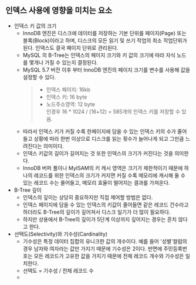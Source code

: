 ## 인덱스 사용에 영향을 미치는 요소
- 인덱스 키 값의 크기
  - InnoDB 엔진은 디스크에 데이터를 저장하는 기본 단위를 페이지(Page) 또는 블록(Block)이라고 하며, 디스크의 모든 읽기 및 쓰기 작업의 최소 작업단위가 된다. 인덱스도 결국 페이지 단위로 관리된다.
  - MySQL 의 B-Tree는 인덱스의 페이지 크기와 키 값의 크기에 따라 자식 노드를 몇개나 가질 수 있는지 결정된다.
  - MySQL 5.7 버전 이후 부터 InnoDB 엔진의 페이지 크기를 변수를 사용해 값을 설정할 수 있다.
    >- 인덱스 페이지: 16kb
    >- 인덱스 키: 16 byte
    >- 노드주소영역: 12 byte  
    > 인경우 16 * 1024 / (16+12) = 585개의 인덱스 키를 저장할 수 있음.
  - 따라서 인덱스 키가 커질 수록 한페이지에 담을 수 있는 인덱스 키의 수가 줄어들고 상황에 따라 한번 이상으로 디스크를 읽는 횟수가 늘어나게 되고 그만큼 느려진다는 의미이다.
  - 인덱스 키값의 길이가 길어지는 것 또한 인덱스의 크기가 커진다는 것을 의미한다.
  - InnoDB 버퍼 풀이나 MyISAM의 키 캐시 영역은 크기가 제한적이기 때문에 하나의 레코드를 위한 인덱스의 크기가 커지면 커질 수록 메모리에 캐시해 둘 수 있는 레코드 수는 줄어들고, 메모리 효율이 떨어지는 결과를 가져온다.
- B-Tree 깊이
  - 인덱스의 깊이는 상당히 중요하지만 직접 제어할 방법은 없다.
  - 인덱스 페이지에 담을 수 있는 인덱스의 키값이 줄어들면 같은 레코드 건수라고 하더라도 B-Tree의 깊이가 깊어져서 디스크 일기가 더 많이 필요하다.
  - 하지만 상용에서 B-Tree의 깊이가 5단계 이상까지 깊어지는 경우는 흔치 않다고 한다.
- 선택도(Selectivity)와 기수성(Cardinality)
  - 기수성은 특정 데이터 집합의 유니크한 값의 개수이다. 예를 들어 '성별'컬럼의 경우 남자와 여자라는 값만 가지기 때문에 기수성은 2이다. 반면에 주민등록번호는 모든 레코드가 고유한 값을 가지기 때문에 전체 레코드 개수와 기수성은 일치한다.
  - 선택도 = 기수성 / 전체 레코드 수
  - 